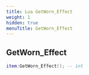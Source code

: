 ```yaml
---
title: Lua GetWorn_Effect
weight: 1
hidden: true
menuTitle: GetWorn_Effect
---
```

## GetWorn_Effect
```lua
item:GetWorn_Effect(); -- int
```